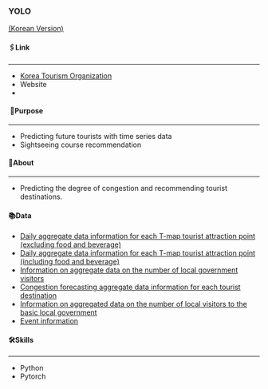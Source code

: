 ### YOLO  
[(Korean Version)](https://www.notion.so/2021-X-Kako-bc3cdee273ee4e7ea818b4ecce7d27b9)    
#### 🖇Link
---
- [Korea Tourism Organization](https://www.2021tourapi.com/)
- Website
- 
####  📌Purpose
---
- Predicting future tourists with time series data
- Sightseeing course recommendation

#### 🔎About
---
- Predicting the degree of congestion and recommending tourist destinations.
    
#### 📚Data
- [Daily aggregate data information for each T-map tourist attraction point (excluding food and beverage)](https://www.data.go.kr/iim/api/selectAPIAcountView.do)
- [Daily aggregate data information for each T-map tourist attraction point (including food and beverage)](https://www.data.go.kr/iim/api/selectAPIAcountView.do)
- [Information on aggregate data on the number of local government visitors](https://www.data.go.kr/iim/api/selectAPIAcountView.do)
- [Congestion forecasting aggregate data information for each tourist destination](https://www.data.go.kr/iim/api/selectAPIAcountView.do)
- [Information on aggregated data on the number of local visitors to the basic local government](https://www.data.go.kr/iim/api/selectAPIAcountView.do)
- [Event information](https://www.data.go.kr/tcs/dss/selectApiDataDetailView.do?publicDataPk=15057787)


#### 🛠Skills
---
- Python
- Pytorch



